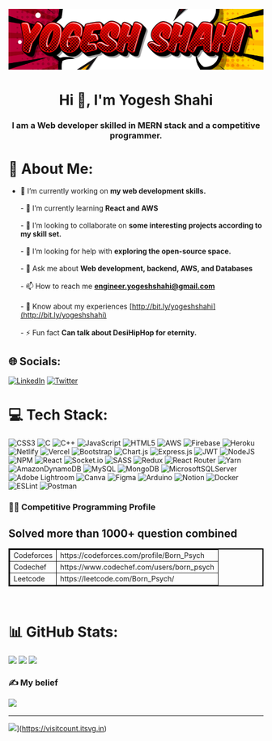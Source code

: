 
<img src='https://github.com/BornPsych/BornPsych/blob/main/Banner.png' alt="banner"></img>
<h1 align="center">Hi 👋, I'm Yogesh Shahi</h1>
<h3 align="center">I am a Web developer skilled in MERN stack and a competitive programmer.</h3>

# 💫 About Me:
- 🔭 I’m currently working on **my web development skills.**<br><br>- 🌱 I’m currently learning **React and AWS**<br><br>- 👯 I’m looking to collaborate on **some interesting projects according to my skill set.**<br><br>- 🤝 I’m looking for help with **exploring the open-source space.**<br><br>- 💬 Ask me about **Web development, backend, AWS, and Databases**<br><br>- 📫 How to reach me **engineer.yogeshshahi@gmail.com**<br><br>- 📄 Know about my experiences [http://bit.ly/yogeshshahi](http://bit.ly/yogeshshahi)<br><br>- ⚡ Fun fact **Can talk about DesiHipHop for eternity.**


## 🌐 Socials:
[![LinkedIn](https://img.shields.io/badge/LinkedIn-%230077B5.svg?logo=linkedin&logoColor=white)](https://linkedin.com/in/yogesh-shahi) [![Twitter](https://img.shields.io/badge/Twitter-%231DA1F2.svg?logo=Twitter&logoColor=white)](https://twitter.com/born_psy) 

# 💻 Tech Stack:
![CSS3](https://img.shields.io/badge/css3-%231572B6.svg?style=for-the-badge&logo=css3&logoColor=white) ![C](https://img.shields.io/badge/c-%2300599C.svg?style=for-the-badge&logo=c&logoColor=white) ![C++](https://img.shields.io/badge/c++-%2300599C.svg?style=for-the-badge&logo=c%2B%2B&logoColor=white) ![JavaScript](https://img.shields.io/badge/javascript-%23323330.svg?style=for-the-badge&logo=javascript&logoColor=%23F7DF1E) ![HTML5](https://img.shields.io/badge/html5-%23E34F26.svg?style=for-the-badge&logo=html5&logoColor=white) ![AWS](https://img.shields.io/badge/AWS-%23FF9900.svg?style=for-the-badge&logo=amazon-aws&logoColor=white) ![Firebase](https://img.shields.io/badge/firebase-%23039BE5.svg?style=for-the-badge&logo=firebase) ![Heroku](https://img.shields.io/badge/heroku-%23430098.svg?style=for-the-badge&logo=heroku&logoColor=white) ![Netlify](https://img.shields.io/badge/netlify-%23000000.svg?style=for-the-badge&logo=netlify&logoColor=#00C7B7) ![Vercel](https://img.shields.io/badge/vercel-%23000000.svg?style=for-the-badge&logo=vercel&logoColor=white) ![Bootstrap](https://img.shields.io/badge/bootstrap-%23563D7C.svg?style=for-the-badge&logo=bootstrap&logoColor=white) ![Chart.js](https://img.shields.io/badge/chart.js-F5788D.svg?style=for-the-badge&logo=chart.js&logoColor=white) ![Express.js](https://img.shields.io/badge/express.js-%23404d59.svg?style=for-the-badge&logo=express&logoColor=%2361DAFB) ![JWT](https://img.shields.io/badge/JWT-black?style=for-the-badge&logo=JSON%20web%20tokens) ![NodeJS](https://img.shields.io/badge/node.js-6DA55F?style=for-the-badge&logo=node.js&logoColor=white) ![NPM](https://img.shields.io/badge/NPM-%23000000.svg?style=for-the-badge&logo=npm&logoColor=white) ![React](https://img.shields.io/badge/react-%2320232a.svg?style=for-the-badge&logo=react&logoColor=%2361DAFB) ![Socket.io](https://img.shields.io/badge/Socket.io-black?style=for-the-badge&logo=socket.io&badgeColor=010101) ![SASS](https://img.shields.io/badge/SASS-hotpink.svg?style=for-the-badge&logo=SASS&logoColor=white) ![Redux](https://img.shields.io/badge/redux-%23593d88.svg?style=for-the-badge&logo=redux&logoColor=white) ![React Router](https://img.shields.io/badge/React_Router-CA4245?style=for-the-badge&logo=react-router&logoColor=white) ![Yarn](https://img.shields.io/badge/yarn-%232C8EBB.svg?style=for-the-badge&logo=yarn&logoColor=white) ![AmazonDynamoDB](https://img.shields.io/badge/Amazon%20DynamoDB-4053D6?style=for-the-badge&logo=Amazon%20DynamoDB&logoColor=white) ![MySQL](https://img.shields.io/badge/mysql-%2300f.svg?style=for-the-badge&logo=mysql&logoColor=white) ![MongoDB](https://img.shields.io/badge/MongoDB-%234ea94b.svg?style=for-the-badge&logo=mongodb&logoColor=white) ![MicrosoftSQLServer](https://img.shields.io/badge/Microsoft%20SQL%20Sever-CC2927?style=for-the-badge&logo=microsoft%20sql%20server&logoColor=white) ![Adobe Lightroom](https://img.shields.io/badge/Adobe%20Lightroom-31A8FF.svg?style=for-the-badge&logo=Adobe%20Lightroom&logoColor=white) ![Canva](https://img.shields.io/badge/Canva-%2300C4CC.svg?style=for-the-badge&logo=Canva&logoColor=white) 	![Figma](https://img.shields.io/badge/figma-%23F24E1E.svg?style=for-the-badge&logo=figma&logoColor=white) ![Arduino](https://img.shields.io/badge/-Arduino-00979D?style=for-the-badge&logo=Arduino&logoColor=white) ![Notion](https://img.shields.io/badge/Notion-%23000000.svg?style=for-the-badge&logo=notion&logoColor=white) ![Docker](https://img.shields.io/badge/docker-%230db7ed.svg?style=for-the-badge&logo=docker&logoColor=white) ![ESLint](https://img.shields.io/badge/ESLint-4B3263?style=for-the-badge&logo=eslint&logoColor=white) ![Postman](https://img.shields.io/badge/Postman-FF6C37?style=for-the-badge&logo=postman&logoColor=white)

### 👨‍💻 Competitive Programming Profile
## Solved more than 1000+ question combined
<table border = "2" bordercolor = "black">
   <tr>
    <td>Codeforces</td>
    <td>https://codeforces.com/profile/Born_Psych</td>
  </tr>  
   <tr>
    <td>Codechef</td>
    <td>https://www.codechef.com/users/born_psych</td>
  </tr>
     <tr>
    <td>Leetcode</td>
    <td>https://leetcode.com/Born_Psych/</td>
  </tr>
</table>
<br />


# 📊 GitHub Stats:
![](https://github-readme-stats.vercel.app/api?username=BornPsych&theme=radical&hide_border=true&include_all_commits=true&count_private=true)
![](https://github-readme-streak-stats.herokuapp.com/?user=BornPsych&theme=radical&hide_border=true)
![](https://github-readme-stats.vercel.app/api/top-langs/?username=BornPsych&theme=radical&hide_border=true&include_all_commits=true&count_private=true&layout=compact)
### ✍️ My belief
![](https://quotes-github-readme.vercel.app/api?type=horizontal&theme=radical)

---
![](https://visitcount.itsvg.in/api?id=BornPsych&icon=0&color=0)](https://visitcount.itsvg.in)

<!-- Proudly created with GPRM ( https://gprm.itsvg.in ) -->
